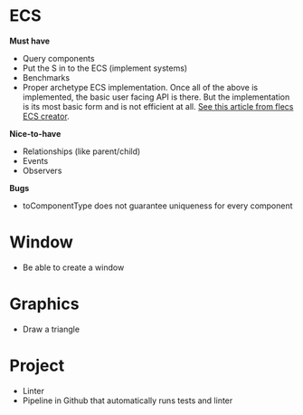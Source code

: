 # ECS
**Must have**
- Query components
- Put the S in to the ECS (implement systems)
- Benchmarks
- Proper archetype ECS implementation. Once all of the above is implemented, the basic user facing API is there. But the implementation is its most basic form and is not efficient at all. [See this article from flecs ECS creator](https://ajmmertens.medium.com/building-an-ecs-1-where-are-my-entities-and-components-63d07c7da742).

**Nice-to-have**
- Relationships (like parent/child)
- Events
- Observers

**Bugs**
- toComponentType does not guarantee uniqueness for every component

# Window
- Be able to create a window

# Graphics
- Draw a triangle

# Project
- Linter
- Pipeline in Github that automatically runs tests and linter
